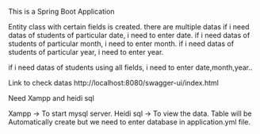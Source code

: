 This is a Spring Boot Application

Entity class with certain fields is created.
there are multiple datas
if i need datas of students of particular date, i need to enter date.
if i need datas of students of particular month, i need to enter month.
if i need datas of students of particular year, i need to enter year.

if i need datas of students using all fields, i need to enter date,month,year..


Link to check datas
http://localhost:8080/swagger-ui/index.html

Need Xampp and heidi sql

Xampp -> To start mysql server.
Heidi sql -> To view the data.
Table will be Automatically create but we need to enter database in application.yml file.